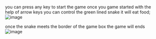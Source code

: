 you can press any key to start the game 
once you game started with the help of arrow keys you can control the green lined snake 
it will eat food;
![image](https://github.com/DhineshKumar00/SnakeGame/assets/140738063/78d242a0-6e34-4e8e-8093-8c9ce3d7b27b)

once the snake meets the border of the game box the game will ends
![image](https://github.com/DhineshKumar00/SnakeGame/assets/140738063/85ed4fee-fa36-476c-809a-318124d0ac15)
